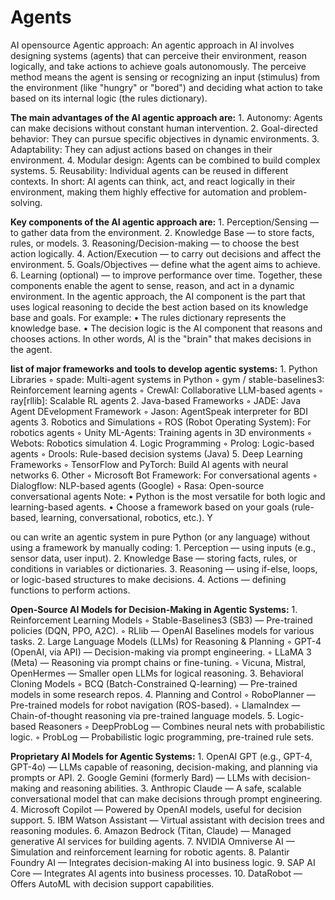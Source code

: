 # Agents
AI opensource Agentic  approach:
An agentic approach in AI involves designing systems (agents) that can perceive their environment, reason logically, and take actions to achieve goals autonomously.
The perceive method means the agent is sensing or recognizing an input (stimulus) from the environment (like "hungry" or "bored") and deciding what action to take based on its internal logic (the rules dictionary).

**The main advantages of the AI agentic approach are:**
    1. Autonomy: Agents can make decisions without constant human intervention.
    2. Goal-directed behavior: They can pursue specific objectives in dynamic environments.
    3. Adaptability: They can adjust actions based on changes in their environment.
    4. Modular design: Agents can be combined to build complex systems.
    5. Reusability: Individual agents can be reused in different contexts.
In short: AI agents can think, act, and react logically in their environment, making them highly effective for automation and problem-solving.

**Key components of the AI agentic approach are:**
    1. Perception/Sensing — to gather data from the environment.
    2. Knowledge Base — to store facts, rules, or models.
    3. Reasoning/Decision-making — to choose the best action logically.
    4. Action/Execution — to carry out decisions and affect the environment.
    5. Goals/Objectives — define what the agent aims to achieve.
    6. Learning (optional) — to improve performance over time.
Together, these components enable the agent to sense, reason, and act in a dynamic environment.
In the agentic approach, the AI component is the part that uses logical reasoning to decide the best action based on its knowledge base and goals.
For example:
    • The rules dictionary  represents the knowledge base.
    • The decision logic  is the AI component that reasons and chooses actions.
In other words, AI is the "brain" that makes decisions in the agent.

**list of major frameworks and tools to develop agentic systems:**
    1. Python Libraries
        ◦ spade: Multi-agent systems in Python
        ◦ gym / stable-baselines3: Reinforcement learning agents
        ◦ CrewAI: Collaborative LLM-based agents
        ◦ ray[rllib]: Scalable RL agents
    2. Java-based Frameworks
        ◦ JADE: Java Agent DEvelopment Framework
        ◦ Jason: AgentSpeak interpreter for BDI agents
    3. Robotics and Simulations
        ◦ ROS (Robot Operating System): For robotics agents
        ◦ Unity ML-Agents: Training agents in 3D environments
        ◦ Webots: Robotics simulation
    4. Logic Programming
        ◦ Prolog: Logic-based agents
        ◦ Drools: Rule-based decision systems (Java)
    5. Deep Learning Frameworks
        ◦ TensorFlow and PyTorch: Build AI agents with neural networks
    6. Other
        ◦ Microsoft Bot Framework: For conversational agents
        ◦ Dialogflow: NLP-based agents (Google)
        ◦ Rasa: Open-source conversational agents
Note:
    • Python is the most versatile for both logic and learning-based agents.
    • Choose a framework based on your goals (rule-based, learning, conversational, robotics, etc.).
Y

ou can write an agentic system in pure Python (or any language) without using a framework by manually coding:
    1. Perception — using inputs (e.g., sensor data, user input).
    2. Knowledge Base — storing facts, rules, or conditions in variables or dictionaries.
    3. Reasoning — using if-else, loops, or logic-based structures to make decisions.
    4. Actions — defining functions to perform actions.


**Open-Source AI Models for Decision-Making in Agentic Systems:**
    1. Reinforcement Learning Models
        ◦ Stable-Baselines3 (SB3) — Pre-trained policies (DQN, PPO, A2C).
        ◦ RLlib — OpenAI Baselines models for various tasks.
    2. Large Language Models (LLMs) for Reasoning & Planning
        ◦ GPT-4 (OpenAI, via API) — Decision-making via prompt engineering.
        ◦ LLaMA 3 (Meta) — Reasoning via prompt chains or fine-tuning.
        ◦ Vicuna, Mistral, OpenHermes — Smaller open LLMs for logical reasoning.
    3. Behavioral Cloning Models
        ◦ BCQ (Batch-Constrained Q-learning) — Pre-trained models in some research repos.
    4. Planning and Control
        ◦ RoboPlanner — Pre-trained models for robot navigation (ROS-based).
        ◦ LlamaIndex — Chain-of-thought reasoning via pre-trained language models.
    5. Logic-based Reasoners
        ◦ DeepProbLog — Combines neural nets with probabilistic logic.
        ◦ ProbLog — Probabilistic logic programming, pre-trained rule sets.


**Proprietary AI Models for Agentic Systems:**
    1. OpenAI GPT (e.g., GPT-4, GPT-4o) — LLMs capable of reasoning, decision-making, and planning via prompts or API.
    2. Google Gemini (formerly Bard) — LLMs with decision-making and reasoning abilities.
    3. Anthropic Claude — A safe, scalable conversational model that can make decisions through prompt engineering.
    4. Microsoft Copilot — Powered by OpenAI models, useful for decision support.
    5. IBM Watson Assistant — Virtual assistant with decision trees and reasoning modules.
    6. Amazon Bedrock (Titan, Claude) — Managed generative AI services for building agents.
    7. NVIDIA Omniverse AI — Simulation and reinforcement learning for robotic agents.
    8. Palantir Foundry AI — Integrates decision-making AI into business logic.
    9. SAP AI Core — Integrates AI agents into business processes.
    10. DataRobot — Offers AutoML with decision support capabilities.


